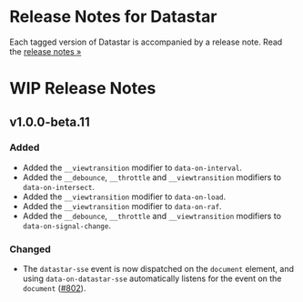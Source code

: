 # Release Notes for Datastar

Each tagged version of Datastar is accompanied by a release note. Read the [release notes »](https://github.com/starfederation/datastar/releases)

# WIP Release Notes

## v1.0.0-beta.11

### Added

- Added the `__viewtransition` modifier to `data-on-interval`.
- Added the `__debounce`, `__throttle` and `__viewtransition` modifiers to `data-on-intersect`.
- Added the `__viewtransition` modifier to `data-on-load`.
- Added the `__viewtransition` modifier to `data-on-raf`.
- Added the `__debounce`, `__throttle` and `__viewtransition` modifiers to `data-on-signal-change`.

### Changed

- The `datastar-sse` event is now dispatched on the `document` element, and using `data-on-datastar-sse` automatically listens for the event on the `document` ([#802](https://github.com/starfederation/datastar/issues/802)).